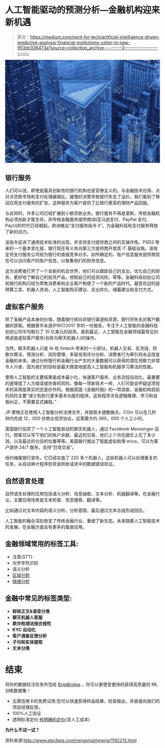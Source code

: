 # 人工智能驱动的预测分析—金融机构迎来新机遇

> 原文：<https://medium.com/nerd-for-tech/artificial-intelligence-driven-predictive-analysis-financial-institutions-usher-in-new-953dc036473a?source=collection_archive---------3----------------------->

![](img/fb50fc40a14077e60e3717ea2150d501.png)

## 银行服务

人们可以说，即使是最具创新性的银行机构也是官僚主义的。与金融技术应用、点对点贷款市场和支付处理器相比，缓慢的决策导致银行失去了溢价。我们看到了移动应用支付服务的扩张，这种服务为客户提供了比银行更高的理财产品回报。

与此同时，许多公司已经扩展到小额贷款业务。银行服务不再是垄断。传统金融机构必须创新才能生存。非传统金融服务提供商(如亚马逊支付、PayPal 支付、PayU)的时代已经崛起。欧洲推出“支付服务指令 II”，为金融科技和支付服务释放了新的动力。

该指令促进了通用技术标准的出现，并支持支付提供商之间的互操作性。PSD2 带来的一个基本变化是，银行现在有义务向第三方提供商开放其 IT 基础设施。该规定将支付服务公司视为银行的直接竞争对手。如所确定的，账户信息服务提供商现在可以访问客户的账户信息，以聚集他们的财务信息。

这为消费者打开了一个全新的机会世界，他们可以跟踪自己的支出，优化自己的财务，更好地了解自己的投资产品，控制自己的投资风险，等等。金融科技初创公司和银行机构已经为零售消费者和企业客户构想了一个新的产品时代。最受欢迎的是预算工具、机器人咨询、人工智能购买建议、支出优化、储蓄建议和支付方式。

## 虚拟客户服务

除了金融产品本身的价值，随着银行转向非银行渠道和资源，银行将失去对客户数据的获取。根据普华永道(PWC)2017 年的一份报告，专注于人工智能的金融科技初创公司平均吸引了 10 亿美元的投资。直到最近，人工智能在金融领域最常见的用途是虚拟客户服务(也称为聊天机器人)的操作。

当然，聊天机器人只是 AI 给 fintech 带来的一小部分。机器人交易、反洗钱、防欺诈算法、预测分析、风险管理、多层信用评分分析、消费者行为牵引将永远改变金融的未来。通过分析银行和金融行业产生的大量数据可以获得的潜在洞察力非常令人兴奋，因为我们的目标是最大限度地提高人工智能和机器学习算法的性能。

使用人工智能的主要结果是成本最小化、快速客户服务、业务流程自动化，最重要的是降低了人为错误或伤害的风险。像每一项新技术一样，人们可能会怀疑这项技术的采用是真实的还是炒作的。根据英国《金融时报》的一项调查，金融机构目前的风险主要“减少到执行更多基本功能的程序。这些程序涉及逻辑推理、学习和自我纠正，不需要显式编程。”

JP 摩根正在使用人工智能分析法律文件，并提取关键数据点。COin 可以在几秒钟内完成 12，000 份商业信贷协议，这需要大约 360，000 个人工小时。

富国银行投资了一个人工智能驱动的聊天机器人，通过 Facebook Messenger 运行。顾客可以写下他们的账户余额、最近的交易、他们上个月在娱乐上花了多少钱，以及最近的分店的位置等等。美国银行推出了智能虚拟助理 erica，可以为客户提供 24/7 服务，支持“日常交易”。

纽约梅隆银行宣布，它已经实施了 220 多个机器人，这些机器人可以处理重复的任务，从自动审计程序到资金转账请求中的数据错误验证。

## 自然语言处理

自然语言处理的应用包括语义分析、信息抽取、文本分析、机器翻译等。在金融行业，主要应用场景是文本检查、信息搜索、翻译等。

比如通过对文本内容的语义分析，分析意图，最后通过文本合成形成回应。

人工智能的融合深刻改变了传统金融行业，重塑了新生态。未来随着人工智能技术的发展，在金融方面会有更多的垂直应用。

## 金融领域常用的标签工具:

*   注音(STT)
*   光学字符识别
*   语义分析
*   [区域分割](https://tinyurl.com/48w576p7)
*   [情绪分析](http://tinyurl.com/rbgfnvwk)

## 金融中常见的标签类型:

*   **财经正文&语音分类**
*   **聊天机器人客服**
*   **欺诈检测法规合规性**
*   **KYC 自动化**
*   **客户调查反馈分析**
*   **子句和实体提取**
*   **文本分类**

# 结束

将你的数据标注任务外包给 [ByteBridge](https://tinyurl.com/4j45az2k) ，你可以更便宜更快的获得高质量的 ML 训练数据集！

*   无需信用卡的免费试用:您可以快速获得样品结果，检查输出，并直接向我们的项目经理反馈。
*   100%人工验证
*   透明标准定价:[有明确的定价](https://www.bytebridge.io/#/?module=price)(含人工成本)

**为什么不试一试？**

资料来源:http://www.elecfans.com/rengongzhineng/1192213.html